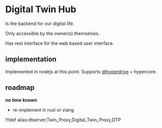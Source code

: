 # Digital Twin Hub

Is the backend for our digital life.

Only accessible by the owner(s) themselves.

Has rest interface for the web based user interface.

## implementation

Implemented in nodejs at this point.
Supports [dthyperdrive](dthyperdrive) = hypercore.

## roadmap

**no time known**

- re-implement in rust or vlang

!!!def alias:dtserver,Twin_Proxy,Digital_Twin_Proxy,DTP 

